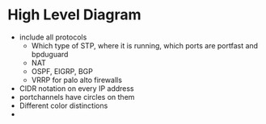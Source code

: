 # High Level Diagram
- include all protocols
	- Which type of STP, where it is running, which ports are portfast and bpduguard
	- NAT
	- OSPF, EIGRP, BGP
	- VRRP for palo alto firewalls
- CIDR notation on every IP address
- portchannels have circles on them
- Different color distinctions
- 